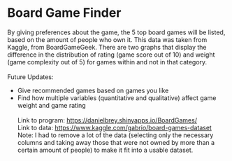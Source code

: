 # Board Game Finder
By giving preferences about the game, the 5 top board games will be listed, based on the amount of people who own it. This data was taken from Kaggle, from BoardGameGeek. There are two graphs that display the difference in the distribution of rating (game score out of 10) and weight (game complexity out of 5) for games within and not in that category.\
\
Future Updates: 
- Give recommended games based on games you like 
- Find how multiple variables (quantitative and qualitative) affect game weight and game rating 
\
\
Link to program: https://danielbrey.shinyapps.io/BoardGames/ \
Link to data: https://www.kaggle.com/gabrio/board-games-dataset \
Note: I had to remove a lot of the data (selecting only the necessary columns and taking away those that were not owned by more than a certain amount of people) to make it fit into a usable dataset.
